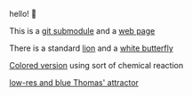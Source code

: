 hello! :eyes:


This is a [git submodule](https://git-scm.com/book/en/v2/Git-Tools-Submodules)
and a [web page](https://xdze2.github.io/chaotic-clouds/)

There is a standard [lion](./lion.html) and a [white butterfly](./white_lorenz.html)


[Colored version](./chemical_lorenz_v02.html) using sort of chemical reaction



[low-res and blue Thomas' attractor](./thomas_first_blue.html)

